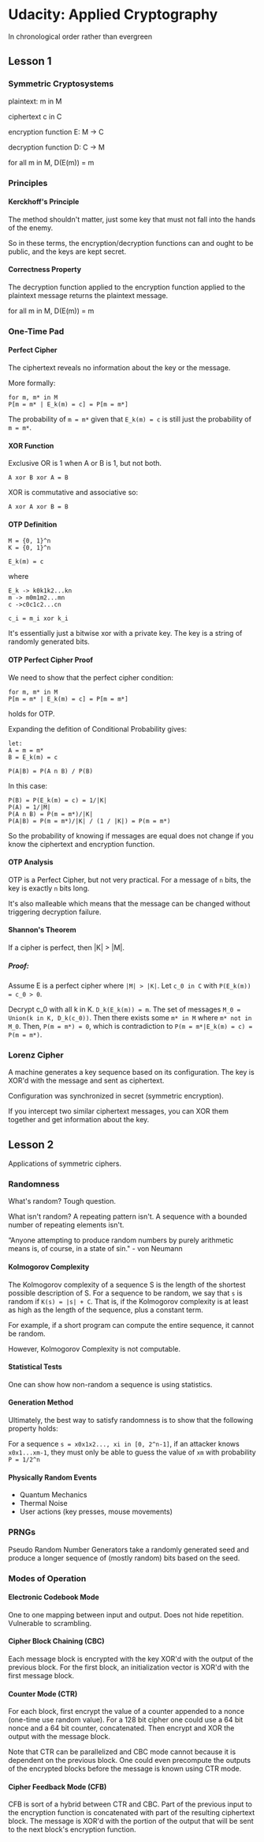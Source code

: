 # Udacity: Applied Cryptography

In chronological order rather than evergreen

## Lesson 1

### Symmetric Cryptosystems

plaintext:
m in M 

ciphertext c in C

encryption function
E: M -> C

decryption function
D: C -> M

for all m in M, D(E(m)) = m

### Principles

#### Kerckhoff's Principle

The method shouldn't matter, just some key that must not fall into the hands of the enemy.

So in these terms, the encryption/decryption functions can and ought to be public, and the keys are kept secret. 

#### Correctness Property

The decryption function applied to the encryption function applied to the plaintext message returns the plaintext message.

for all m in M, D(E(m)) = m

### One-Time Pad

#### Perfect Cipher

The ciphertext reveals no information about the key or the message.

More formally:

```
for m, m* in M
P[m = m* | E_k(m) = c] = P[m = m*]
```

The probability of `m = m*` given that `E_k(m) = c` is still just the probability of `m = m*`.

#### XOR Function

Exclusive OR is 1 when A or B is 1, but not both.

`A xor B xor A = B`

XOR is commutative and associative so:

`A xor A xor B = B`

#### OTP Definition

```
M = {0, 1}^n
K = {0, 1}^n

E_k(m) = c 
```

where

```
E_k -> k0k1k2...kn
m -> m0m1m2...mn
c ->c0c1c2...cn

c_i = m_i xor k_i
```

It's essentially just a bitwise xor with a private key. The key is a string of randomly generated bits.

#### OTP Perfect Cipher Proof

We need to show that the perfect cipher condition:

```
for m, m* in M
P[m = m* | E_k(m) = c] = P[m = m*]
```

holds for OTP.

Expanding the defition of Conditional Probability gives:

```
let:
A = m = m*
B = E_k(m) = c

P(A|B) = P(A n B) / P(B)
```

In this case:

```
P(B) = P(E_k(m) = c) = 1/|K|
P(A) = 1/|M|
P(A n B) = P(m = m*)/|K|
P(A|B) = P(m = m*)/|K| / (1 / |K|) = P(m = m*)
```

So the probability of knowing if messages are equal does not change if you know the ciphertext and encryption function. 

#### OTP Analysis

OTP is a Perfect Cipher, but not very practical. For a message of `n` bits, the key is exactly `n` bits long. 

It's also malleable which means that the message can be changed without triggering decryption failure.

#### Shannon's Theorem

If a cipher is perfect, then |K| > |M|.

##### Proof:

Assume E is a perfect cipher where `|M| > |K|`. Let `c_0 in C` with `P(E_k(m)) = c_0 > 0`. 

Decrypt c_0 with all k in K. `D_k(E_k(m)) = m`. The set of messages `M_0 = Union(k in K, D_k(c_0))`. Then there exists some `m* in M` where `m* not in M_0`. Then, `P(m = m*) = 0`, which is contradiction to `P(m = m*|E_k(m) = c) = P(m = m*)`. 

### Lorenz Cipher

A machine generates a key sequence based on its configuration. The key is XOR'd with the message and sent as ciphertext. 

Configuration was synchronized in secret (symmetric encryption). 

If you intercept two similar ciphertext messages, you can XOR them together and get information about the key. 

## Lesson 2

Applications of symmetric ciphers.

### Randomness

What's random? Tough question.

What isn't random? A repeating pattern isn't. A sequence with a bounded number of repeating elements isn't. 

“Anyone attempting to produce random numbers by purely arithmetic means is, of course, in a state of sin." - von Neumann

#### Kolmogorov Complexity

The Kolmogorov complexity of a sequence S is the length of the shortest possible description of S. For a sequence to be random, we say that `s` is random if `K(s) = |s| + C`. That is, if the Kolmogorov complexity is at least as high as the length of the sequence, plus a constant term. 

For example, if a short program can compute the entire sequence, it cannot be random. 

However, Kolmogorov Complexity is not computable.

#### Statistical Tests

One can show how non-random a sequence is using statistics.

#### Generation Method

Ultimately, the best way to satisfy randomness is to show that the following property holds:

For a sequence `s = x0x1x2..., xi in [0, 2^n-1]`, if an attacker knows `x0x1...xm-1`, they must only be able to guess the value of `xm` with probability `P = 1/2^n`

#### Physically Random Events

* Quantum Mechanics
* Thermal Noise
* User actions (key presses, mouse movements)

### PRNGs

Pseudo Random Number Generators take a randomly generated seed and produce a longer sequence of (mostly random) bits based on the seed.

### Modes of Operation

#### Electronic Codebook Mode

One to one mapping between input and output. Does not hide repetition. Vulnerable to scrambling. 

#### Cipher Block Chaining (CBC)

Each message block is encrypted with the key XOR'd with the output of the previous block. For the first block, an initialization vector is XOR'd with the first message block.

#### Counter Mode (CTR)

For each block, first encrypt the value of a counter appended to a nonce (one-time use random value). For a 128 bit cipher one could use a 64 bit nonce and a 64 bit counter, concatenated. Then encrypt and XOR the output with the message block.  

Note that CTR can be parallelized and CBC mode cannot because it is dependent on the previous block. One could even precompute the outputs of the encrypted blocks before the message is known using CTR mode. 

#### Cipher Feedback Mode (CFB)

CFB is sort of a hybrid between CTR and CBC. Part of the previous input to the encryption function is concatenated with part of the resulting ciphertext block. The message is XOR'd with the portion of the output that will be sent to the next block's encryption function. 

